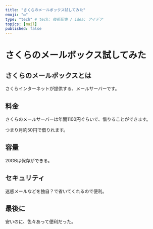 ```yaml
---
title: "さくらのメールボックス試してみた"
emoji: "✉"
type: "tech" # tech: 技術記事 / idea: アイデア
topics: [mail]
published: false
---
```


# さくらのメールボックス試してみた

## さくらのメールボックスとは

さくらインターネットが提供する、メールサーバーです。

## 料金

さくらのメールサーバーは年間1100円ぐらいで、借りることができます。

つまり月約50円で借りれます。

## 容量

20GBは保存ができる。

## セキュリティ

迷惑メールなどを独自？で省いてくれるので便利。

## 最後に

安いのに、色々あって便利だった。
